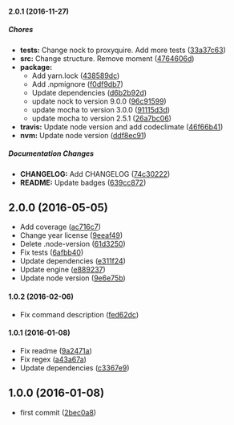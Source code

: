 #### 2.0.1 (2016-11-27)

##### Chores

* **tests:** Change nock to proxyquire. Add more tests ([33a37c63](https://github.com/lgaticaq/hubot-bip/commit/33a37c63ccb0bd354ceadeeefc2d9454859485fd))
* **src:** Change structure. Remove moment ([4764606d](https://github.com/lgaticaq/hubot-bip/commit/4764606d110269549a6b294fe99fd7417b2e0f3a))
* **package:**
  * Add yarn.lock ([438589dc](https://github.com/lgaticaq/hubot-bip/commit/438589dcca1704d4b7ec67318ee7298aae97d178))
  * Add .npmignore ([f0df9db7](https://github.com/lgaticaq/hubot-bip/commit/f0df9db7cd1d31d1db70a0a7f46075b6d046cd33))
  * Update dependencies ([d6b2b92d](https://github.com/lgaticaq/hubot-bip/commit/d6b2b92d1950ddaa8bfd9b0ba2c6eb28c51fd4c6))
  * update nock to version 9.0.0 ([96c91599](https://github.com/lgaticaq/hubot-bip/commit/96c91599bf7430677ff671838c1cb7b0b7f2c395))
  * update mocha to version 3.0.0 ([91115d3d](https://github.com/lgaticaq/hubot-bip/commit/91115d3dbe07026ba9bcfe574d907075aaf8fd29))
  * update mocha to version 2.5.1 ([26a7bc06](https://github.com/lgaticaq/hubot-bip/commit/26a7bc06574d9df47073dc2250b6af8e3b5865e6))
* **travis:** Update node version and add codeclimate ([46f66b41](https://github.com/lgaticaq/hubot-bip/commit/46f66b4188a20ab10aae512a200cfaa71c4ae472))
* **nvm:** Update node version ([ddf8ec91](https://github.com/lgaticaq/hubot-bip/commit/ddf8ec9195ef5bdfcc40d005ad8d31bc95754da3))

##### Documentation Changes

* **CHANGELOG:** Add CHANGELOG ([74c30222](https://github.com/lgaticaq/hubot-bip/commit/74c302229a31c6731a6cbfb28ec49c1df812adac))
* **README:** Update badges ([639cc872](https://github.com/lgaticaq/hubot-bip/commit/639cc87256f6e9a1b58f4c8e8ae90cb2f9f1b108))

## 2.0.0 (2016-05-05)

* Add coverage ([ac716c7](https://github.com/lgaticaq/hubot-bip/commit/ac716c7))
* Change year license ([9eeaf49](https://github.com/lgaticaq/hubot-bip/commit/9eeaf49))
* Delete .node-version ([61d3250](https://github.com/lgaticaq/hubot-bip/commit/61d3250))
* Fix tests ([6afbb40](https://github.com/lgaticaq/hubot-bip/commit/6afbb40))
* Update dependencies ([e311f24](https://github.com/lgaticaq/hubot-bip/commit/e311f24))
* Update engine ([e889237](https://github.com/lgaticaq/hubot-bip/commit/e889237))
* Update node version ([9e6e75b](https://github.com/lgaticaq/hubot-bip/commit/9e6e75b))

#### 1.0.2 (2016-02-06)

* Fix command description ([fed62dc](https://github.com/lgaticaq/hubot-bip/commit/fed62dc))

#### 1.0.1 (2016-01-08)

* Fix readme ([9a2471a](https://github.com/lgaticaq/hubot-bip/commit/9a2471a))
* Fix regex ([a43a67a](https://github.com/lgaticaq/hubot-bip/commit/a43a67a))
* Update dependencies ([c3367e9](https://github.com/lgaticaq/hubot-bip/commit/c3367e9))

## 1.0.0 (2016-01-08)

* first commit ([2bec0a8](https://github.com/lgaticaq/hubot-bip/commit/2bec0a8))
